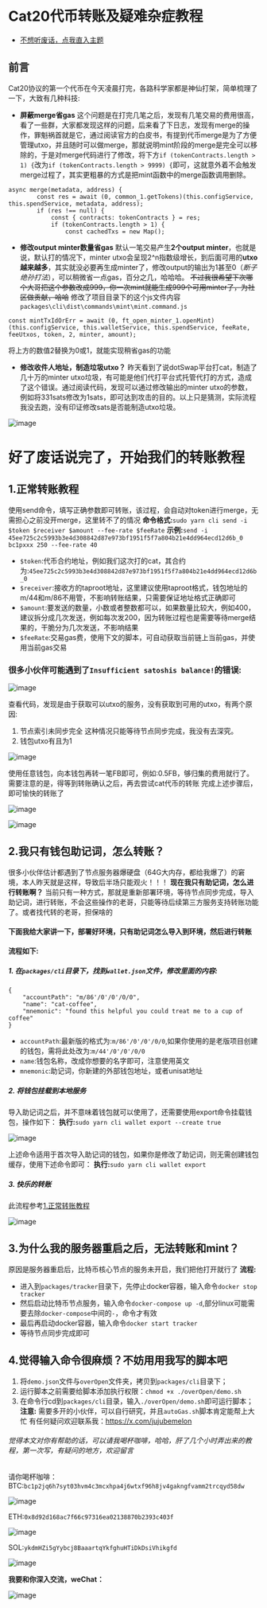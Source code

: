 # Cat20代币转账及疑难杂症教程
- [不想听废话，点我直入主题](#1正常转账教程)
## 前言
Cat20协议的第一个代币在今天凌晨打完，各路科学家都是神仙打架，简单梳理了一下，大致有几种科技:
- **屏蔽merge省gas**
这个问题是在打完几笔之后，发现有几笔交易的费用很高，看了一些群，大家都发现这样的问题，后来看了下日志，发现有merge的操作，罪魁祸首就是它，通过阅读官方的白皮书，有提到代币merge是为了方便管理utxo，并且随时可以做merge，那就说明mint阶段的merge是完全可以移除的，于是对merge代码进行了修改，将下方`if (tokenContracts.length > 1) {`改为`if (tokenContracts.length > 9999) {`即可，这就意外着不会触发merge过程了，其实更粗暴的方式是把mint函数中的merge函数调用删除。
```
async merge(metadata, address) {
        const res = await (0, common_1.getTokens)(this.configService, this.spendService, metadata, address);
        if (res !== null) {
            const { contracts: tokenContracts } = res;
            if (tokenContracts.length > 1) {
                const cachedTxs = new Map();
```
- **修改output minter数量省gas**
默认一笔交易产生**2个output minter**，也就是说，默认打的情况下，minter utxo会呈现2^n指数级增长，到后面可用的**utxo越来越多**，其实就没必要再生成minter了，修改output的输出为1甚至0（*断子绝孙打法*），可以稍微省一点gas，百分之几，哈哈哈。
~~不过我很希望下次哪个大哥把这个参数改成999，你一次mint就能生成999个可用minter了，为社区做贡献，哈哈~~
修改了项目目录下的这个js文件内容
`packages\cli\dist\commands\mint\mint.command.js`
```
const mintTxIdOrErr = await (0, ft_open_minter_1.openMint)(this.configService, this.walletService, this.spendService, feeRate, feeUtxos, token, 2, minter, amount);
```
将上方的数值2替换为0或1，就能实现稍省gas的功能
- **修改收件人地址，制造垃圾utxo？**
昨天看到了说dotSwap平台打cat，制造了几十万的minter utxo垃圾，有可能是他们代打平台式托管代打的方式，造成了这个错误。通过阅读代码，发现可以通过修改输出的minter utxo的参数，例如将331sats修改为1sats，即可达到攻击的目的。以上只是猜测，实际流程我没去跑，没有印证修改sats是否能制造utxo垃圾。

![image](images/sats参数.png)

# 好了废话说完了，开始我们的转账教程
## 1.正常转账教程
使用send命令，填写正确参数即可转账，该过程，会自动对token进行merge，无需担心之前没开merge，这里转不了的情况
**命令格式:**`sudo yarn cli send -i $token $receiver $amount --fee-rate $feeRate`
**示例:**`send -i 45ee725c2c5993b3e4d308842d87e973bf1951f5f7a804b21e4dd964ecd12d6b_0 bc1pxxx 250 --fee-rate 40`
- `$token`:代币合约地址，例如我们这次打的cat，其合约为:`45ee725c2c5993b3e4d308842d87e973bf1951f5f7a804b21e4dd964ecd12d6b_0`
- `$receiver`:接收方的taproot地址，这里建议使用taproot格式，钱包地址的m/44和m/86不用管，不影响转账结果，只需要保证地址格式正确即可
- `$amount`:要发送的数量，小数或者整数都可以，如果数量比较大，例如400，建议拆分成几次发送，例如每次发200，因为转账过程也是需要等待merge结果的，干脆分为几次发送，不影响结果
- `$feeRate`:交易gas费，使用下文的脚本，可自动获取当前链上当前gas，并使用当前gas交易
### 很多小伙伴可能遇到了`Insufficient satoshis balance!`的错误:

![image](images/2024-09-14-22-31-59.png)

查看代码，发现是由于获取可以utxo的服务，没有获取到可用的utxo，有两个原因:
1. 节点索引未同步完全
这种情况只能等待节点同步完成，我没有去深究。
2. 钱包utxo有且为1

![image](images/2024-09-14-22-43-21.png)

使用任意钱包，向本钱包再转一笔FB即可，例如:0.5FB，够归集的费用就行了。需要注意的是，得等到转账确认之后，再去尝试cat代币的转账
完成上述步骤后，即可愉快的转账了

![image](images/2024-09-14-22-42-46.png)

![image](images/2024-09-15-00-13-19.png)

## 2.我只有钱包助记词，怎么转账？
很多小伙伴估计都遇到了节点服务器爆硬盘（64G大内存，都给我爆了）的窘境，本人昨天就是这样，导致后半场只能观火！！！
**现在我只有助记词，怎么进行转账啊？**
当前只有一种方式，那就是重新部署环境，等待节点同步完成，导入助记词，进行转账，不会这些操作的老哥，只能等待后续第三方服务支持转账功能了。或者找代转的老哥，担保啥的
#### 下面我给大家讲一下，部署好环境，只有助记词怎么导入到环境，然后进行转账
**流程如下:**
##### 1. 在`packages/cli`目录下，找到`wallet.json`文件，修改里面的内容:
```
{
    "accountPath": "m/86'/0'/0'/0/0",
    "name": "cat-coffee",
    "mnemonic": "found this helpful you could treat me to a cup of coffee"
}
```
- `accountPath`:最新版的格式为:`m/86'/0'/0'/0/0`,如果你使用的是老版项目创建的钱包，需将此处改为:`m/44'/0'/0'/0/0`
- `name`:钱包名称，改成你想要的名字即可，注意使用英文
- `mnemonic`:助记词，你新建的外部钱包地址，或者unisat地址
##### 2. 将钱包挂载到本地服务
导入助记词之后，并不意味着钱包就可以使用了，还需要使用export命令挂载钱包，操作如下：
**执行:**`sudo yarn cli wallet export --create true`

![image](images/2024-09-14-22-30-00.png)

上述命令适用于首次导入助记词的钱包，如果你是修改了助记词，则无需创建钱包缓存，使用下述命令即可：
**执行:**`sudo yarn cli wallet export`
##### 3. 快乐的转账
此流程参考[1.正常转账教程](#1正常转账教程)

![image](images/2024-09-15-00-13-19.png)

## 3.为什么我的服务器重启之后，无法转账和mint？
原因是服务器重启后，比特币核心节点的服务未开启，我们把他打开就行了
**流程:**
- 进入到`packages/tracker`目录下，先停止docker容器，输入命令`docker stop tracker`
- 然后启动比特币节点服务，输入命令`docker-compose up -d`,部分linux可能需要去除`docker-compose`中间的`-`，命令才有效
- 最后再启动docker容器，输入命令`docker start tracker`
- 等待节点同步完成即可

## 4.觉得输入命令很麻烦？不妨用用我写的脚本吧
1. 将`demo.json`文件与`overOpen`文件夹，拷贝到`packages/cli`目录下；
2. 运行脚本之前需要给脚本添加执行权限：`chmod +x ./overOpen/demo.sh`
3. 在命令行cd到`packages/cli`目录，输入`./overOpen/demo.sh`即可运行脚本；
**注意:** 需要多开的小伙伴，可以自行研究，并且`autoGas.sh`脚本肯定能帮上大忙
有任何疑问欢迎联系我：https://x.com/jujubemelon
###### 觉得本文对你有帮助的话，可以请我喝杯咖啡，哈哈，肝了几个小时弄出来的教程，第一次写，有疑问的地方，欢迎留言
请你喝杯咖啡：
BTC:`bc1p2jq6h7syt03hvm4c3mcxhpa4j6wtxf96h8jv4gakngfvamm2trcqyd58dw`

![image](images/2024-09-15-00-22-57.png)

ETH:`0x8d92d168ac7f66c97316ea02138870b2393c403f`

![image](images/2024-09-15-00-22-26.png)

SOL:`ykdmHZi5gYybcj8BaaartqYkfghuHTiDkDsiVhikgfd`

![image](images/2024-09-15-00-23-19.png)

**我要和你深入交流，weChat：**

![image](images/2024-09-15-00-19-57.png)

